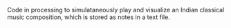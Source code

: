 Code in processing to simulataneously play and visualize an Indian classical 
music composition, which is stored as notes in a text file.